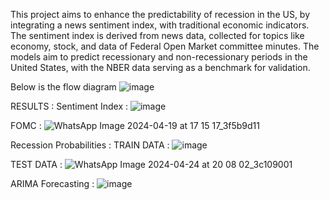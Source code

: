 This project aims to enhance the predictability of recession in the US, by integrating a news sentiment index, with traditional economic indicators.
The sentiment index is derived from news data, collected for topics like economy, stock, and data of Federal Open Market committee minutes.
The models aim to predict recessionary and non-recessionary periods in the United States, with the NBER data  serving as a benchmark for validation.

Below is the flow diagram 
![image](https://github.com/Mrinal2143/Recession_prediction/assets/102757940/bf318dfd-55c4-475c-aecb-4ae7e0d8aec9)

RESULTS :
Sentiment Index :
![image](https://github.com/Mrinal2143/Recession_prediction/assets/102757940/df89caed-0318-406e-8fb3-bb23032ff35f)

FOMC : 
![WhatsApp Image 2024-04-19 at 17 15 17_3f5b9d11](https://github.com/Mrinal2143/Recession_prediction/assets/102757940/5e4ec6c9-ecc4-4295-a10b-54e14aa35b93)

Recession Probabilities : 
TRAIN DATA :
![image](https://github.com/Mrinal2143/Recession_prediction/assets/102757940/2a209d9b-6cf7-434f-886b-c44a6640aaa0)

TEST DATA :
![WhatsApp Image 2024-04-24 at 20 08 02_3c109001](https://github.com/Mrinal2143/Recession_prediction/assets/102757940/4eb51628-2fa7-4a93-b5c2-2bbf85724f16)


ARIMA Forecasting : 
![image](https://github.com/Mrinal2143/Recession_prediction/assets/102757940/99399088-0e61-465a-a306-95e3346509b8)

